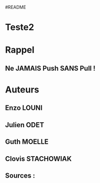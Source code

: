 #README
#   Teste2
# Rappel
## Ne JAMAIS Push SANS Pull ! 
# Auteurs
## Enzo LOUNI
## Julien ODET
## Guth MOELLE
## Clovis STACHOWIAK
## Sources :


